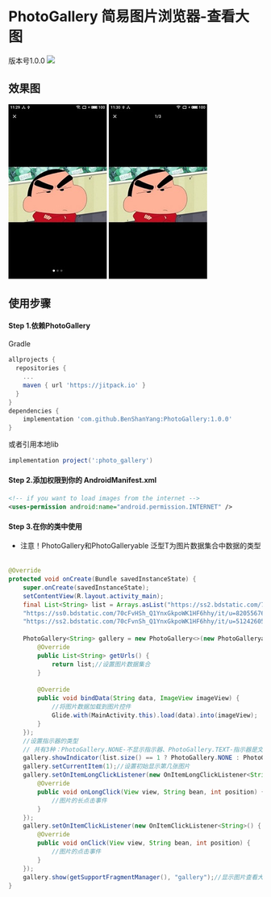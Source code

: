 # PhotoGallery 简易图片浏览器-查看大图

版本号1.0.0 [![](https://jitpack.io/v/BenShanYang/PhotoGallery.svg)](https://jitpack.io/#BenShanYang/PhotoGallery)

## 效果图

![photo_gallery1](https://github.com/BenShanYang/PhotoGallery/blob/main/image_demo/1.jpg)
![photo_gallery2](https://github.com/BenShanYang/PhotoGallery/blob/main/image_demo/2.jpg)


## 使用步骤

#### Step 1.依赖PhotoGallery
Gradle
```groovy
allprojects {
  repositories {
    ...
    maven { url 'https://jitpack.io' }
  }
}
dependencies {
    implementation 'com.github.BenShanYang:PhotoGallery:1.0.0'
}
```
或者引用本地lib
```groovy
implementation project(':photo_gallery')
```

#### Step 2.添加权限到你的 AndroidManifest.xml
```xml
<!-- if you want to load images from the internet -->
<uses-permission android:name="android.permission.INTERNET" /> 
```

#### Step 3.在你的类中使用

- 注意！PhotoGallery<T>和PhotoGalleryable<T> 泛型T为图片数据集合中数据的类型

```java

@Override
protected void onCreate(Bundle savedInstanceState) {
    super.onCreate(savedInstanceState);
    setContentView(R.layout.activity_main);
    final List<String> list = Arrays.asList("https://ss2.bdstatic.com/70cFvnSh_Q1YnxGkpoWK1HF6hhy/it/u=518565351,741314501&fm=26&gp=0.jpg", 
    "https://ss0.bdstatic.com/70cFvHSh_Q1YnxGkpoWK1HF6hhy/it/u=820556762,652942924&fm=26&gp=0.jpg", 
    "https://ss2.bdstatic.com/70cFvnSh_Q1YnxGkpoWK1HF6hhy/it/u=512426052,3777200390&fm=26&gp=0.jpg");
    
    PhotoGallery<String> gallery = new PhotoGallery<>(new PhotoGalleryable<String>() {
        @Override
        public List<String> getUrls() {
            return list;//设置图片数据集合
        }

        @Override
        public void bindData(String data, ImageView imageView) {
            //将图片数据加载到图片控件
            Glide.with(MainActivity.this).load(data).into(imageView);
        }
    });
    //设置指示器的类型 
    // 共有3种：PhotoGallery.NONE-不显示指示器、PhotoGallery.TEXT-指示器是文字类型的、PhotoGallery.CIRCLE-指示器是圆点类型的
    gallery.showIndicator(list.size() == 1 ? PhotoGallery.NONE : PhotoGallery.TEXT);
    gallery.setCurrentItem(1);//设置初始显示第几张图片
    gallery.setOnItemLongClickListener(new OnItemLongClickListener<String>() {
        @Override
        public void onLongClick(View view, String bean, int position) {
            //图片的长点击事件
        }
    });
    gallery.setOnItemClickListener(new OnItemClickListener<String>() {
        @Override
        public void onClick(View view, String bean, int position) {
            //图片的点击事件
        }
    });
    gallery.show(getSupportFragmentManager(), "gallery");//显示图片查看大图
}
    
```



